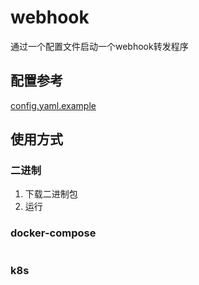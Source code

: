 # webhook
通过一个配置文件启动一个webhook转发程序

## 配置参考
[config.yaml.example](config.yaml.example)

## 使用方式
### 二进制
1. 下载二进制包
2. 运行

### docker-compose
```yaml

```

### k8s

```yaml

```






